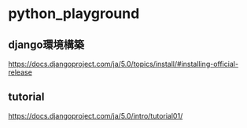 # python_playground

## django環境構築

https://docs.djangoproject.com/ja/5.0/topics/install/#installing-official-release

## tutorial

https://docs.djangoproject.com/ja/5.0/intro/tutorial01/